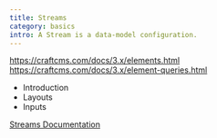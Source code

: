 ```yaml
---
title: Streams
category: basics
intro: A Stream is a data-model configuration.
---
```


https://craftcms.com/docs/3.x/elements.html
https://craftcms.com/docs/3.x/element-queries.html

- Introduction
- Layouts
- Inputs

[Streams Documentation](/docs/core/streams)
